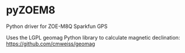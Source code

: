 # pyZOEM8
Python driver for ZOE-M8Q Sparkfun GPS
  
Uses the LGPL geomag Python library to calculate magnetic declination: https://github.com/cmweiss/geomag
